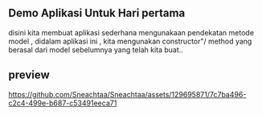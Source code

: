 ## Demo Aplikasi Untuk Hari pertama

disini kita membuat aplikasi sederhana mengunakaan pendekatan metode model ,
didalam aplikasi ini , kita mengunakan constructor"/ method yang berasal dari model sebelumnya yang telah kita buat..


## preview

https://github.com/Sneachtaa/Sneachtaa/assets/129695871/7c7ba496-c2c4-499e-b687-c53491eeca71
